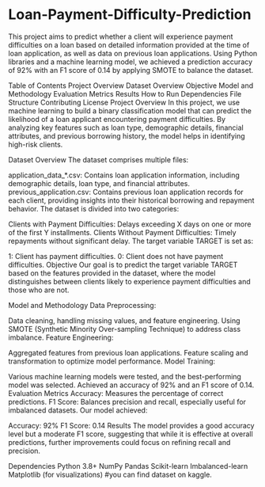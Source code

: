 # Loan-Payment-Difficulty-Prediction

This project aims to predict whether a client will experience payment difficulties on a loan based on detailed information provided at the time of loan application, as well as data on previous loan applications. Using Python libraries and a machine learning model, we achieved a prediction accuracy of 92% with an F1 score of 0.14 by applying SMOTE to balance the dataset.

Table of Contents Project Overview Dataset Overview Objective Model and Methodology Evaluation Metrics Results How to Run Dependencies File Structure Contributing License Project Overview In this project, we use machine learning to build a binary classification model that can predict the likelihood of a loan applicant encountering payment difficulties. By analyzing key features such as loan type, demographic details, financial attributes, and previous borrowing history, the model helps in identifying high-risk clients.

Dataset Overview The dataset comprises multiple files:

application_data_*.csv: Contains loan application information, including demographic details, loan type, and financial attributes. previous_application.csv: Contains previous loan application records for each client, providing insights into their historical borrowing and repayment behavior. The dataset is divided into two categories:

Clients with Payment Difficulties: Delays exceeding X days on one or more of the first Y installments. Clients Without Payment Difficulties: Timely repayments without significant delay. The target variable TARGET is set as:

1: Client has payment difficulties. 0: Client does not have payment difficulties. Objective Our goal is to predict the target variable TARGET based on the features provided in the dataset, where the model distinguishes between clients likely to experience payment difficulties and those who are not.

Model and Methodology Data Preprocessing:

Data cleaning, handling missing values, and feature engineering. Using SMOTE (Synthetic Minority Over-sampling Technique) to address class imbalance. Feature Engineering:

Aggregated features from previous loan applications. Feature scaling and transformation to optimize model performance. Model Training:

Various machine learning models were tested, and the best-performing model was selected. Achieved an accuracy of 92% and an F1 score of 0.14. Evaluation Metrics Accuracy: Measures the percentage of correct predictions. F1 Score: Balances precision and recall, especially useful for imbalanced datasets. Our model achieved:

Accuracy: 92% F1 Score: 0.14 Results The model provides a good accuracy level but a moderate F1 score, suggesting that while it is effective at overall predictions, further improvements could focus on refining recall and precision.

Dependencies Python 3.8+ NumPy Pandas Scikit-learn Imbalanced-learn Matplotlib (for visualizations) #you can find dataset on kaggle.
